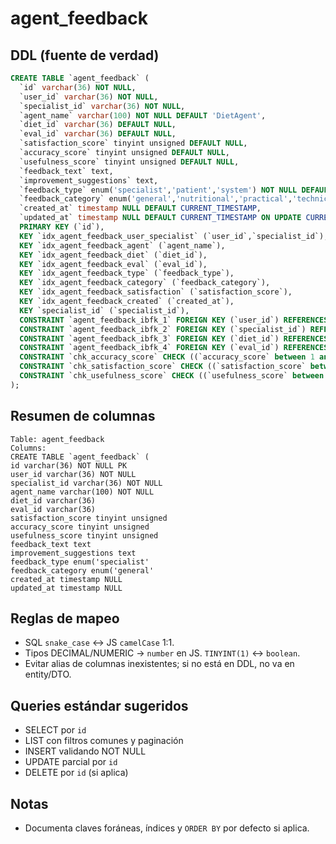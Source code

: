 # agent_feedback

## DDL (fuente de verdad)

```sql
CREATE TABLE `agent_feedback` (
  `id` varchar(36) NOT NULL,
  `user_id` varchar(36) NOT NULL,
  `specialist_id` varchar(36) NOT NULL,
  `agent_name` varchar(100) NOT NULL DEFAULT 'DietAgent',
  `diet_id` varchar(36) DEFAULT NULL,
  `eval_id` varchar(36) DEFAULT NULL,
  `satisfaction_score` tinyint unsigned DEFAULT NULL,
  `accuracy_score` tinyint unsigned DEFAULT NULL,
  `usefulness_score` tinyint unsigned DEFAULT NULL,
  `feedback_text` text,
  `improvement_suggestions` text,
  `feedback_type` enum('specialist','patient','system') NOT NULL DEFAULT 'specialist',
  `feedback_category` enum('general','nutritional','practical','technical') NOT NULL DEFAULT 'general',
  `created_at` timestamp NULL DEFAULT CURRENT_TIMESTAMP,
  `updated_at` timestamp NULL DEFAULT CURRENT_TIMESTAMP ON UPDATE CURRENT_TIMESTAMP,
  PRIMARY KEY (`id`),
  KEY `idx_agent_feedback_user_specialist` (`user_id`,`specialist_id`),
  KEY `idx_agent_feedback_agent` (`agent_name`),
  KEY `idx_agent_feedback_diet` (`diet_id`),
  KEY `idx_agent_feedback_eval` (`eval_id`),
  KEY `idx_agent_feedback_type` (`feedback_type`),
  KEY `idx_agent_feedback_category` (`feedback_category`),
  KEY `idx_agent_feedback_satisfaction` (`satisfaction_score`),
  KEY `idx_agent_feedback_created` (`created_at`),
  KEY `specialist_id` (`specialist_id`),
  CONSTRAINT `agent_feedback_ibfk_1` FOREIGN KEY (`user_id`) REFERENCES `users` (`id`) ON DELETE CASCADE,
  CONSTRAINT `agent_feedback_ibfk_2` FOREIGN KEY (`specialist_id`) REFERENCES `users` (`id`) ON DELETE CASCADE,
  CONSTRAINT `agent_feedback_ibfk_3` FOREIGN KEY (`diet_id`) REFERENCES `diets` (`id`) ON DELETE SET NULL,
  CONSTRAINT `agent_feedback_ibfk_4` FOREIGN KEY (`eval_id`) REFERENCES `agent_evals` (`id`) ON DELETE SET NULL,
  CONSTRAINT `chk_accuracy_score` CHECK ((`accuracy_score` between 1 and 5)),
  CONSTRAINT `chk_satisfaction_score` CHECK ((`satisfaction_score` between 1 and 5)),
  CONSTRAINT `chk_usefulness_score` CHECK ((`usefulness_score` between 1 and 5))
);
```

## Resumen de columnas

```
Table: agent_feedback
Columns:
CREATE TABLE `agent_feedback` (
id varchar(36) NOT NULL PK
user_id varchar(36) NOT NULL
specialist_id varchar(36) NOT NULL
agent_name varchar(100) NOT NULL
diet_id varchar(36)
eval_id varchar(36)
satisfaction_score tinyint unsigned
accuracy_score tinyint unsigned
usefulness_score tinyint unsigned
feedback_text text
improvement_suggestions text
feedback_type enum('specialist'
feedback_category enum('general'
created_at timestamp NULL
updated_at timestamp NULL
```

## Reglas de mapeo

- SQL `snake_case` ↔ JS `camelCase` 1:1.
- Tipos DECIMAL/NUMERIC → `number` en JS. `TINYINT(1)` ↔ `boolean`.
- Evitar alias de columnas inexistentes; si no está en DDL, no va en entity/DTO.

## Queries estándar sugeridos

- SELECT por `id`
- LIST con filtros comunes y paginación
- INSERT validando NOT NULL
- UPDATE parcial por `id`
- DELETE por `id` (si aplica)

## Notas

- Documenta claves foráneas, índices y `ORDER BY` por defecto si aplica.
